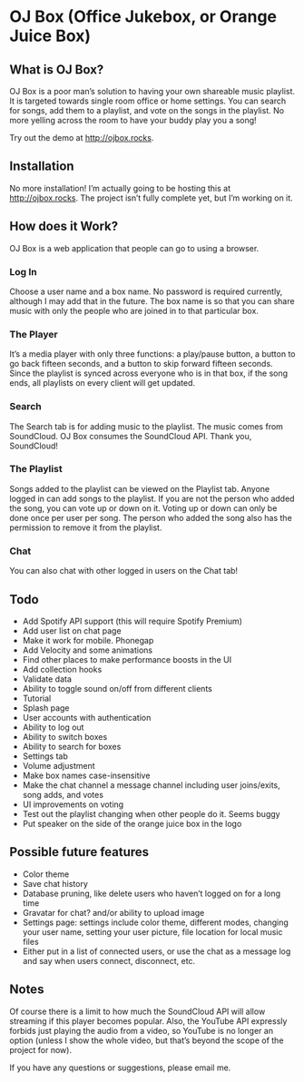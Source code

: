 # OJ Box (Office Jukebox, or Orange Juice Box)

## What is OJ Box?
OJ Box is a poor man’s solution to having your own shareable music playlist.
It is targeted towards single room office or home settings. You can search for
songs, add them to a playlist, and vote on the songs in the playlist. No more
yelling across the room to have your buddy play you a song!

Try out the demo at http://ojbox.rocks.

## Installation
No more installation! I’m actually going to be hosting this at http://ojbox.rocks.
The project isn’t fully complete yet, but I’m working on it.

## How does it Work?
OJ Box is a web application that people can go to using a browser.

### Log In
Choose a user name and a box name. No password is required currently, although
I may add that in the future. The box name is so that you can share music with
only the people who are joined in to that particular box.

### The Player
It’s a media player with only three functions: a play/pause button, a button to
go back fifteen seconds, and a button to skip forward fifteen seconds. Since the
playlist is synced across everyone who is in that box, if the song ends, all playlists
on every client will get updated.

### Search
The Search tab is for adding music to the playlist. The music comes from
SoundCloud. OJ Box consumes the SoundCloud API. Thank you, SoundCloud!

### The Playlist
Songs added to the playlist can be viewed on the Playlist tab. Anyone logged in
can add songs to the playlist. If you are not the person who added the song,
you can vote up or down on it. Voting up or down can only be done once per user
per song. The person who added the song also has the permission to remove it
from the playlist.

### Chat
You can also chat with other logged in users on the Chat tab!

## Todo
- Add Spotify API support (this will require Spotify Premium)
- Add user list on chat page
- Make it work for mobile. Phonegap
- Add Velocity and some animations
- Find other places to make performance boosts in the UI
- Add collection hooks
- Validate data
- Ability to toggle sound on/off from different clients
- Tutorial
- Splash page
- User accounts with authentication
- Ability to log out
- Ability to switch boxes
- Ability to search for boxes
- Settings tab
- Volume adjustment
- Make box names case-insensitive
- Make the chat channel a message channel including user joins/exits, song
  adds, and votes
- UI improvements on voting
- Test out the playlist changing when other people do it. Seems buggy
- Put speaker on the side of the orange juice box in the logo

## Possible future features
- Color theme
- Save chat history
- Database pruning, like delete users who haven’t logged on for a long time
- Gravatar for chat? and/or ability to upload image
- Settings page: settings include color theme, different modes, changing your
user name, setting your user picture, file location for local music files
- Either put in a list of connected users, or use the chat as a message log
and say when users connect, disconnect, etc.

## Notes
Of course there is a limit to how much the SoundCloud API will allow
streaming if this player becomes popular. Also, the YouTube API expressly
forbids just playing the audio from a video, so YouTube is no longer an
option (unless I show the whole video, but that’s beyond the scope of
the project for now).

If you have any questions or suggestions, please
email me.
